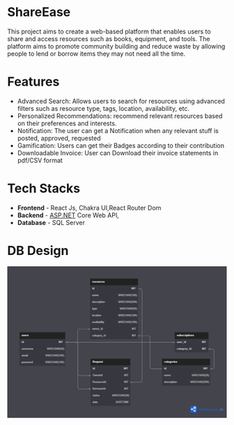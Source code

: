 # ShareEase

This project aims to create a web-based platform that enables users to share and access resources such as books, equipment, and tools. The platform aims to promote community building and reduce waste by allowing people to lend or borrow items they may not need all the time.

# **Features**

- Advanced Search: Allows users to search for resources using advanced filters such as resource type, tags, location, availability, etc.
- Personalized Recommendations: recommend relevant resources based on their preferences and interests.
- Notification: The user can get a Notification when any relevant stuff is posted, approved, requested
- Gamification: Users can get their Badges according to their contribution
- Downloadable Invoice: User can Download their invoice statements in pdf/CSV format

# **Tech Stacks**

- **Frontend** - React Js, Chakra UI,React Router Dom
- **Backend** - [ASP.NET](http://ASP.NET) Core Web API,
- **Database** - SQL Server

# DB Design

![Untitled](Assets/db.png)